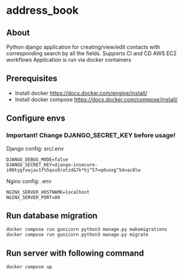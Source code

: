 # address_book
## About
Python django application for creating/view/edit contacts with corresponding search by all the fields.
Supports CI and CD AWS EC2 workflows
Application is run via docker containers

## Prerequisites
* Install docker https://docs.docker.com/engine/install/
* Install docker compose https://docs.docker.com/compose/install/

## Configure envs

### Important! Change DJANGO_SECRET_KEY before usage!

Django config: src/.env
```
DJANGO_DEBUG_MODE=false
DJANGO_SECRET_KEY=django-insecure-i00tygfvwjav1f%5qsu9)otzd&7k*hj^57=qdvoxg^5d=ac8lw
```

Nginx config: .env
```
NGINX_SERVER_HOSTNAME=localhost
NGINX_SERVER_PORT=80
```

## Run database migration
```
docker compose run gunicorn python3 manage.py makemigrations
docker compose run gunicorn python3 manage.py migrate
```

## Run server with following command

```
docker compose up
```
